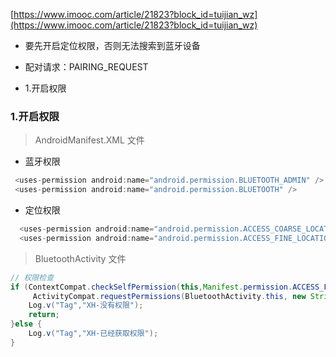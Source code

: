 

[https://www.imooc.com/article/21823?block_id=tuijian_wz](https://www.imooc.com/article/21823?block_id=tuijian_wz)

* 要先开启定位权限，否则无法搜索到蓝牙设备
* 配对请求：PAIRING_REQUEST

* 1.开启权限




### 1.开启权限

> AndroidManifest.XML 文件

* 蓝牙权限
```java
 <uses-permission android:name="android.permission.BLUETOOTH_ADMIN" />
 <uses-permission android:name="android.permission.BLUETOOTH" />
```

* 定位权限
```java
  <uses-permission android:name="android.permission.ACCESS_COARSE_LOCATION" />
  <uses-permission android:name="android.permission.ACCESS_FINE_LOCATION" />
```

> BluetoothActivity 文件

```java
// 权限检查
if (ContextCompat.checkSelfPermission(this,Manifest.permission.ACCESS_FINE_LOCATION) != PackageManager.PERMISSION_GRANTED){
     ActivityCompat.requestPermissions(BluetoothActivity.this, new String[]{Manifest.permission.ACCESS_FINE_LOCATION},123);
    Log.v("Tag","XH-没有权限");
    return;
}else {
    Log.v("Tag","XH-已经获取权限");
}
```



